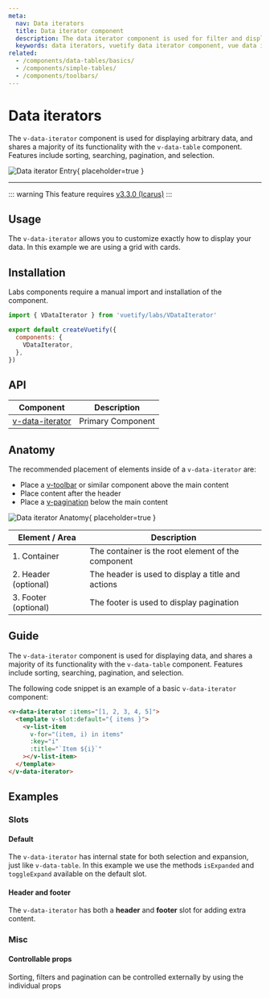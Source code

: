 ```yaml
---
meta:
  nav: Data iterators
  title: Data iterator component
  description: The data iterator component is used for filter and displaying data including sorting, searching, pagination, and selection.
  keywords: data iterators, vuetify data iterator component, vue data iterator component
related:
  - /components/data-tables/basics/
  - /components/simple-tables/
  - /components/toolbars/
---
```


# Data iterators

The `v-data-iterator` component is used for displaying arbitrary data, and shares a majority of its functionality with the `v-data-table` component. Features include sorting, searching, pagination, and selection.

![Data iterator Entry](https://cdn.vuetifyjs.com/docs/images/components/v-data-iterator/v-data-iterator-entry.png){ placeholder=true }

----

::: warning
This feature requires [v3.3.0 (Icarus)](/getting-started/release-notes/?version=v3.3.0)
:::

## Usage

The `v-data-iterator` allows you to customize exactly how to display your data. In this example we are using a grid with cards.

<usage name="v-data-iterator" />

<entry />

## Installation

Labs components require a manual import and installation of the component.

```js { resource="src/plugins/vuetify.js" }
import { VDataIterator } from 'vuetify/labs/VDataIterator'

export default createVuetify({
  components: {
    VDataIterator,
  },
})
```

## API

| Component                                | Description       |
|------------------------------------------|-------------------|
| [v-data-iterator](/api/v-data-iterator/) | Primary Component |

<api-inline hide-links />

## Anatomy

The recommended placement of elements inside of a `v-data-iterator` are:

* Place a [v-toolbar](/components/toolbars/) or similar component above the main content
* Place content after the header
* Place a [v-pagination](/components/paginations/) below the main content

![Data iterator Anatomy](https://cdn.vuetifyjs.com/docs/images/components/v-data-iterator/v-data-iterator-entry.png){ placeholder=true }

| Element / Area | Description |
| - | - |
| 1. Container | The container is the root element of the component |
| 2. Header (optional) | The header is used to display a title and actions |
| 3. Footer (optional) | The footer is used to display pagination |

## Guide

The `v-data-iterator` component is used for displaying data, and shares a majority of its functionality with the `v-data-table` component. Features include sorting, searching, pagination, and selection.

The following code snippet is an example of a basic `v-data-iterator` component:

```html
<v-data-iterator :items="[1, 2, 3, 4, 5]">
  <template v-slot:default="{ items }">
    <v-list-item
      v-for="(item, i) in items"
      :key="i"
      :title="`Item ${i}`"
    ></v-list-item>
  </template>
</v-data-iterator>
```

## Examples

### Slots

#### Default

The `v-data-iterator` has internal state for both selection and expansion, just like `v-data-table`. In this example we use the methods `isExpanded` and `toggleExpand` available on the default slot.

<example file="v-data-iterator/slot-default" />

#### Header and footer

The `v-data-iterator` has both a **header** and **footer** slot for adding extra content.

<example file="v-data-iterator/slot-header-and-footer" />

### Misc

#### Controllable props

Sorting, filters and pagination can be controlled externally by using the individual props

<example file="v-data-iterator/misc-filter" />
